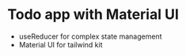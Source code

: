 # Todo app with Material UI

- useReducer for complex state management
- Material UI for tailwind kit
